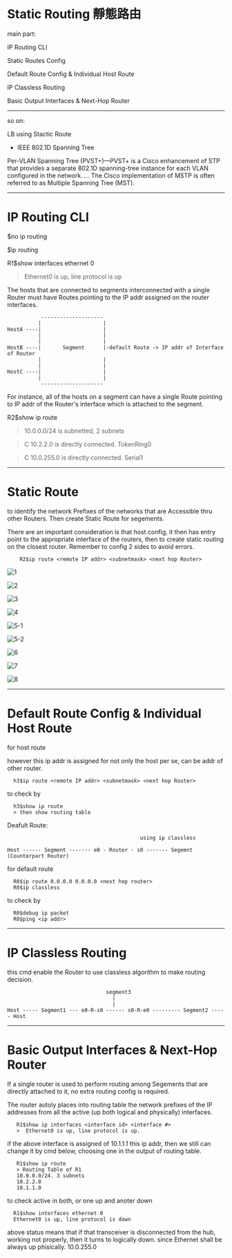 # Static Routing 靜態路由

main part:

IP Routing CLI 

Static Routes Config 

Default Route Config & Individual Host Route 

IP Classless Routing 

Basic Output Interfaces & Next-Hop Router 

-----------------------------------------------------------------------

so on: 

LB using Stactic Route 

* IEEE 802.1D Spanning Tree 

Per-VLAN Spanning Tree (PVST+)—PVST+ is a Cisco enhancement of STP that provides a separate 802.1D spanning-tree instance for each VLAN configured in the network. ... The Cisco implementation of MSTP is often referred to as Multiple Spanning Tree (MST).

-----------------------------------------------------------------------
# IP Routing CLI

$no ip routing

$ip routing

R1$show interfaces ethernet 0

> Ethernet0 is up, line protocol is up

The hosts that are connected to segments interconnected with a single Router must have Routes pointing to the IP addr assigned on the router interfaces.


               --------------------
              |                    |
    HostA ----|                    |
              |                    |
              |                    |
    HostB ----|       Segment      |-default Route -> IP addr of Interface of Router
              |                    |
              |                    |
    HostC ----|                    |
              |                    |
               --------------------


For instance, all of the hosts on a segment can have a single Route pointing to IP addr of the Router's interface which is attached to the segment.

R2$show ip route

> 10.0.0.0/24 is subnetted, 2 subnets

> C 10.2.2.0 is directly connected. TokenRing0

> C 10.0.255.0 is directly connected. Serial1

-----------------------------------------------------------------------
# Static Route

to identify the network Prefixes of the networks that are Accessible thru other Routers. Then create Static Route for segements.

There are an important consideration is that host config, it then has entry point to the appropriate interface of the routers, then to create static routing on the closest router. Remember to config 2 sides to avoid errors.

        R2$ip route <remote IP addr> <subnetmask> <next hop Router>
        
![1](https://scontent.ftpe8-2.fna.fbcdn.net/v/t1.0-9/95329352_4252055654808210_8847947893244428288_o.jpg?_nc_cat=103&_nc_sid=110474&_nc_ohc=x2YO4D6IHQEAX9EVNE9&_nc_ht=scontent.ftpe8-2.fna&oh=ae1aa732db78f5734c0486db6eee4f56&oe=5ED383DB)

![2](https://scontent.ftpe8-3.fna.fbcdn.net/v/t1.0-9/95603496_4252055648141544_7257275771276754944_n.jpg?_nc_cat=106&_nc_sid=110474&_nc_ohc=EDmHEDonsFUAX8yi0Hy&_nc_ht=scontent.ftpe8-3.fna&oh=66a9de50df41775f605e5694d157a2ed&oe=5ED34C8A)

![3](https://scontent.ftpe8-4.fna.fbcdn.net/v/t1.0-9/95592029_4252055751474867_3523580062852972544_n.jpg?_nc_cat=110&_nc_sid=110474&_nc_ohc=u_j36mgMAfcAX_IBeRv&_nc_ht=scontent.ftpe8-4.fna&oh=130d771ebb775f29103233031860d8f1&oe=5ED22312)

![4](https://scontent.ftpe8-2.fna.fbcdn.net/v/t1.0-9/95140085_4252055638141545_1447246830193606656_n.jpg?_nc_cat=100&_nc_sid=110474&_nc_ohc=CT0wgQ79NvAAX-PZARo&_nc_ht=scontent.ftpe8-2.fna&oh=5e4835819bf964a3c5d90dbf77694d50&oe=5ED4E763)

![5-1](https://scontent.ftpe8-1.fna.fbcdn.net/v/t1.0-9/95234947_4252055631474879_6953632977997791232_n.jpg?_nc_cat=105&_nc_sid=110474&_nc_ohc=NSkNQ-q60UQAX9-n8ep&_nc_ht=scontent.ftpe8-1.fna&oh=1e8e44b8f1454fe1226be07e0fd2cfcb&oe=5ED48C32)

![5-2](https://scontent.ftpe8-4.fna.fbcdn.net/v/t1.0-9/96142849_4252055728141536_9060304541081141248_o.png?_nc_cat=102&_nc_sid=110474&_nc_ohc=s6kMG_jBmDQAX9aaqlq&_nc_ht=scontent.ftpe8-4.fna&oh=dad2963ef17a2ea2d4e20f8119b5399b&oe=5ED4BAE3)

![6](https://scontent.ftpe8-2.fna.fbcdn.net/v/t1.0-9/95215566_4252055891474853_2773282699677270016_n.jpg?_nc_cat=100&_nc_sid=110474&_nc_ohc=j5mNR-hOJiEAX9r4e2H&_nc_ht=scontent.ftpe8-2.fna&oh=e6910cccbf2c40691eacab50ccce9226&oe=5ED5642F)

![7](https://scontent.ftpe8-4.fna.fbcdn.net/v/t1.0-9/94977487_4252055771474865_6273576991744589824_n.jpg?_nc_cat=102&_nc_sid=110474&_nc_ohc=PC1S9V-CZqIAX8_ewCh&_nc_ht=scontent.ftpe8-4.fna&oh=850c6bca854c2d85364e08743ce75d18&oe=5ED42B44)

![8](https://scontent.ftpe8-3.fna.fbcdn.net/v/t1.0-9/95376283_4252055731474869_2103592131661660160_o.jpg?_nc_cat=111&_nc_sid=110474&_nc_ohc=-41okVfyqukAX8wUa4x&_nc_ht=scontent.ftpe8-3.fna&oh=2bffc79d4da09f00fc4cc28252bff588&oe=5ED39DE0)

-----------------------------------------------------------------------
# Default Route Config & Individual Host Route

for host route

however this ip addr is assigned for not only the host per se, can be addr of other router.

      h3$ip route <remote IP addr> <subnetmask> <next hop Router>

to check by

      h3$show ip route
      > then show routing table
      
      
Deafult Route:

                                               using ip classless
 
    Host ------ Segment ------- e0 - Router - s0 ------- Segemnt (Counterpart Router) 
       
 
 

      
for default route

      R0$ip route 0.0.0.0 0.0.0.0 <next hop router>
      R0$ip classless
 

to check by

      R0$debug ip packet
      R0$ping <ip addr>

-----------------------------------------------------------------------
# IP Classless Routing 

this cmd enable the Router to use classless algorithm to make routing decision.

          
                                    segment3
                                      |
                                      |
    Host ----- Segment1 --- e0-R-s0 ------ s0-R-e0 --------- Segment2 ----- Host

-----------------------------------------------------------------------
# Basic Output Interfaces & Next-Hop Router 

If a single router is used to perform routing among Segements that are directly attached to it, no extra routing config is required.

The router autoly places into routing table the network prefixes of the IP addresses from all the active (up both logical and physically) interfaces. 

       R1$show ip interfaces <interface id> <interface #> 
       >  Ethernet0 is up, line protocol is up.
       
if the above interface is assigned of 10.1.1.1 this ip addr, then we still can change it by cmd below, choosing one in the output of routing table.

       R1$show ip route
       > Routing Table of R1
       10.0.0.0/24. 3 subnets
       10.2.2.0
       10.1.1.0
       
to check active in both, or one up and anoter down

      R1$show interfaces ethernet 0
      Ethernet0 is up, line protocol is down
      
above status means that if that transceiver is disconnected from the hub, working not properly, then it turns to logically down. since Ethernet shall be always up phisically.
       10.0.255.0
